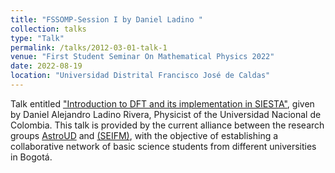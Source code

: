 ```yaml
---
title: "FSSOMP-Session I by Daniel Ladino "
collection: talks
type: "Talk"
permalink: /talks/2012-03-01-talk-1
venue: "First Student Seminar On Mathematical Physics 2022"
date: 2022-08-19
location: "Universidad Distrital Francisco José de Caldas"
---
```

Talk entitled ["Introduction to DFT and its implementation in SIESTA"](https://youtu.be/ktTKA-6XcPQ), given by Daniel Alejandro Ladino Rivera, Physicist of the Universidad Nacional de Colombia.
This talk is provided by the current alliance between the research groups [AstroUD](https://www.instagram.com/astro_ud/) and [(SEIFM)](https://www.instagram.com/seinfismat/), with the objective of establishing a collaborative network of basic science students from different universities in Bogotá.


